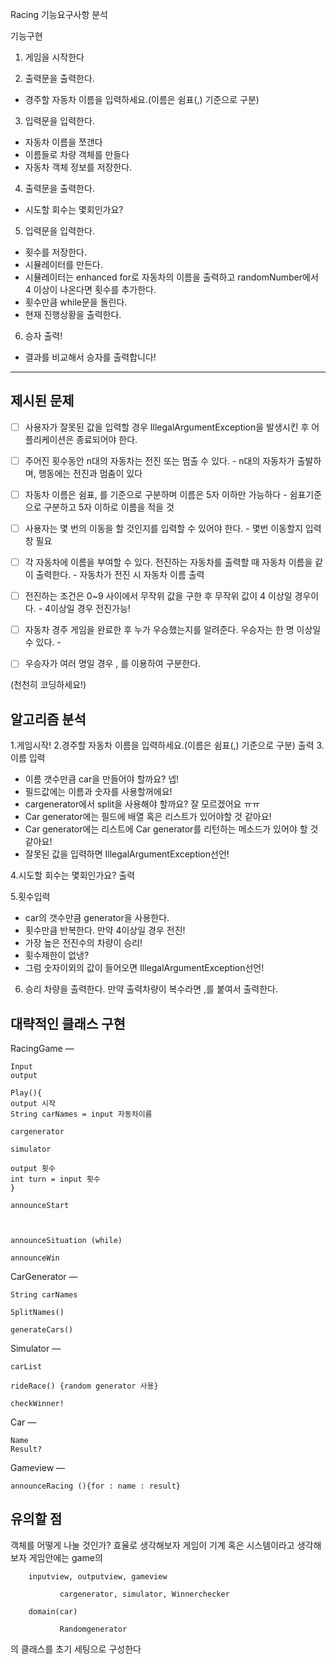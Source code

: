 Racing 기능요구사항 분석


기능구현

1. 게임을 시작한다

1. 출력문을 출력한다.
- 경주할 자동차 이름을 입력하세요.(이름은 쉼표(,) 기준으로 구분)
3. 입력문을 입력한다.
- 자동차 이름을 쪼갠다
- 이름들로 차량 객체를 만들다
- 자동차 객체 정보를 저장한다.

4. 출력문을 출력한다.
- 시도할 회수는 몇회인가요?

5. 입력문을 입력한다.
- 횟수를 저장한다.
- 시뮬레이터를 만든다.
- 시뮬레이터는 enhanced for로 자동차의 이름을 출력하고 randomNumber에서 4 이상이 나온다면 횟수를 추가한다.
- 횟수만큼 while문을 돌린다.
- 현재 진행상황을 출력한다.

6. 승자 출력!
- 결과를 비교해서 승자를 출력합니다!





--------------------------------------------------------------------------------


## 제시된 문제

- [ ] 사용자가 잘못된 값을 입력할 경우 IllegalArgumentException을 발생시킨 후 어플리케이션은 종료되어야 한다.
- [ ] 주어진 횟수동안 n대의 자동차는 전진 또는 멈출 수 있다. - n대의 자동차가 출발하며, 행동에는 전진과 멈춤이 있다
- [ ] 자동차 이름은 쉼표, 를 기준으로 구분하며 이름은 5자 이하만 가능하다 - 쉼표기준으로 구분하고 5자 이하로 이름을 적을 것
- [ ] 사용자는 몇 번의 이동을 할 것인지를 입력할 수 있어야 한다. - 몇번 이동할지 입력창 필요
- [ ] 각 자동차에 이름을 부여할 수 있다. 전진하는 자동차를 출력할 때 자동차 이름을 같이 출력한다. - 자동차가 전진 시  자동차 이름 출력
- [ ] 전진하는 조건은 0~9 사이에서 무작위 값을 구한 후 무작위 값이 4 이상일 경우이다. - 4이상일 경우 전진가능!
- [ ] 자동차 경주 게임을 완료한 후 누가 우승했는지를 알려준다. 우승자는 한 명 이상일 수 있다. -
- [ ] 우승자가 여러 명일 경우 , 를 이용하여 구분한다.




(천천히 코딩하세요!)

## 알고리즘 분석

1.게임시작!
2.경주할 자동차 이름을 입력하세요.(이름은 쉼표(,) 기준으로 구분) 출력
3.이름 입력
- 이름 갯수만큼 car을 만들어야 할까요? 넵!
- 필드값에는 이름과 숫자를 사용할꺼에요!
- cargenerator에서 split을 사용해야 할까요? 잘 모르겠어요 ㅠㅠ
- Car generator에는 필드에 배열 혹은 리스트가 있어야할 것 같아요!
- Car generator에는 리스트에 Car generator를 리턴하는 메소드가 있어야 할 것 같아요!
- 잘못된 값을 입력하면 IllegalArgumentException선언!

4.시도할 회수는 몇회인가요? 출력

5.횟수입력
- car의 갯수만큼 generator을 사용한다.
- 횟수만큼 반복한다. 만약 4이상일 경우 전진!
- 가장 높은 전진수의 차량이 승리!
- 횟수제한이 없냉?
- 그럼 숫자이외의 값이 들어오면 IllegalArgumentException선언!

6. 승리 차량을 출력한다. 만약 출력차량이 복수라면 ,를 붙여서 출력한다.


## 대략적인 클래스 구현

RacingGame —

    Input										
    output
    
    Play(){											
    output 시작
    String carNames = input 자동차이름

	cargenerator									
	
	simulator
	
	output 횟수
	int turn = input 횟수												
    }

	announceStart
	
												

	announceSituation (while)						

	announceWin				



CarGenerator —

    String carNames
    
    SplitNames()
    
    generateCars()


Simulator —

    carList
    
    rideRace() {random generator 사용}
    
    checkWinner!


Car —

    Name
    Result?

Gameview —

    announceRacing (){for : name : result}



## 유의할 점


객체를 어떻게 나눌 것인가? 효율로 생각해보자
게임이 기계 혹은 시스템이라고 생각해보자
게임안에는 game의

		inputview, outputview, gameview

               cargenerator, simulator, Winnerchecker

		domain(car)

               Randomgenerator 

의 클래스를 초기 세팅으로 구성한다